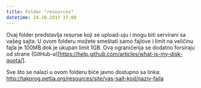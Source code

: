 ```yaml
---
title: Folder "resources"
datetime: 24.10.2017 17:00
---
```

Ovaj folder predstavlja resurse koji se upload-uju i mogu biti servirani sa
vašeg sajta. U ovom folderu možete smeštati samo fajlove i limit na veličinu
fajla je 100MB dok je ukupan limit 1GB. Ova ograničenja se dodatno forsiraju
od strane (GitHub-a)[https://help.github.com/articles/what-is-my-disk-quota/].

Sve što se nalazi u ovom folderu biće javno dostupno sa linka:
http://takprog.petlja.org/resources/site/vas-sajt-kod/naziv-fajla

